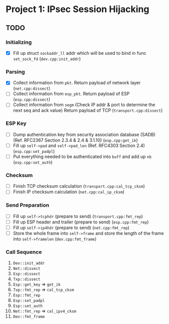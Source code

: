 # Project 1: IPsec Session Hijacking

## TODO

### Initializing

- [x] Fill up struct `sockaddr_ll` addr which will be used to bind in func `set_sock_fd` (`dev.cpp:init_addr`)

### Parsing

- [x] Collect information from `pkt`. Return payload of network layer (`net.cpp:dissect`)
- [ ] Collect information from `esp_pkt`. Return payload of ESP (`esp.cpp:dissect`)
- [ ] Collect information from `segm` (Check IP addr & port to determine the next seq and ack value) Return payload of TCP (`transport.cpp:dissect`)

### ESP Key

- [ ] Dump authentication key from security association database (SADB) (Ref. RFC2367 Section 2.3.4 & 2.4 & 3.1.10) (`esp.cpp:get_ik`)
- [ ] Fill up `self->pad` and `self->pad_len` (Ref. RFC4303 Section 2.4) (`esp.cpp:set_padpl`)
- [ ] Put everything needed to be authenticated into `buff` and add up `nb` (`esp.cpp:set_auth`)

### Checksum

- [ ] Finish TCP checksum calculation (`transport.cpp:cal_tcp_cksm`)
- [ ] Finish IP checksum calculation (`net.cpp:cal_ip_cksm`)

### Send Preparation

- [ ] Fill up `self->tcphdr` (prepare to send) (`transport.cpp:fmt_rep`)
- [ ] Fill up ESP header and trailer (prepare to send) (`esp.cpp:fmt_rep`)
- [ ] Fill up `self->ip4hdr` (prepare to send) (`net.cpp:fmt_rep`)
- [ ] Store the whole frame into `self->frame` and store the length of the frame into `self->framelen` (`dev.cpp:fmt_frame`)

### Call Sequence

1. `Dev::init_addr`
2. `Net::dissect`
3. `Esp::dissect`
4. `Txp::dissect`
5. `Esp::get_key` => `get_ik`
6. `Txp::fmt_rep` => `cal_tcp_cksm`
7. `Esp::fmt_rep`
8. `Esp::set_padpl`
9. `Esp::set_auth`
10. `Net::fmt_rep` => `cal_ipv4_cksm`
11. `Dev::fmt_frame`
